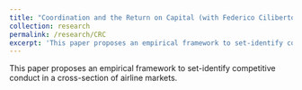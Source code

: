 ```yaml
---
title: "Coordination and the Return on Capital (with Federico Ciliberto and Alon Eizenberg)"
collection: research
permalink: /research/CRC
excerpt: 'This paper proposes an empirical framework to set-identify competitive conduct in a cross-section of airline markets.'
---
```

This paper proposes an empirical framework to set-identify competitive conduct in a cross-section of airline markets.
